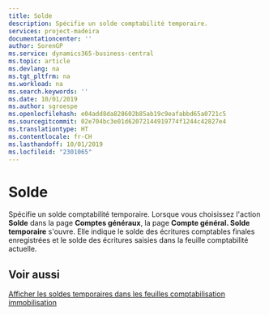 ```yaml
---
title: Solde
description: Spécifie un solde comptabilité temporaire.
services: project-madeira
documentationcenter: ''
author: SorenGP
ms.service: dynamics365-business-central
ms.topic: article
ms.devlang: na
ms.tgt_pltfrm: na
ms.workload: na
ms.search.keywords: ''
ms.date: 10/01/2019
ms.author: sgroespe
ms.openlocfilehash: e04add8da828602b85ab19c9eafabbd65a0721c5
ms.sourcegitcommit: 02e704bc3e01d62072144919774f1244c42827e4
ms.translationtype: HT
ms.contentlocale: fr-CH
ms.lasthandoff: 10/01/2019
ms.locfileid: "2301065"
---
```

# <a name="balance"></a>Solde
Spécifie un solde comptabilité temporaire. Lorsque vous choisissez l'action **Solde** dans la page **Comptes généraux**, la page **Compte général. Solde temporaire** s'ouvre. Elle indique le solde des écritures comptables finales enregistrées et le solde des écritures saisies dans la feuille comptabilité actuelle.  

## <a name="see-also"></a>Voir aussi  
 [Afficher les soldes temporaires dans les feuilles comptabilisation immobilisation](how-to-view-temporary-balances-in-general-ledger-journals.md)
